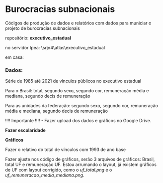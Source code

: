 
# Burocracias subnacionais


Códigos de produção de dados e relatórios com dados para municiar o projeto de burocracias subnacionais


repositório: **executivo_estadual**

no servidor Ipea: \\srjn4\atlas\executivo_estadual

em casa: 



### Dados:

Série de 1985 até 2021 de vínculos públicos no executivo estadual

Para o Brasil: total, segundo sexo, segundo cor, remuneração média e mediana, segundo decis de remuneração

Para as unidades da federação: segundo sexo, segundo cor, remuneração média e mediana, segundo decis de remuneração

!!!! Importante !!!! - Fazer upload dos dados e gráficos no Google Drive.

**Fazer escolaridade**

**Gráficos**

Fazer o relativo do total de vínculos com 1993 de ano base

Fazer ajuste nos código de gráficos, serão 3 arquivos de gráficos: Brasil, total UF e remuneração UF. Estou arrumando o layout, já existem gráficos de UF com layout corrigido, como o *uf_total.png* e o *uf_remuneracao_media_mediana.png*.


